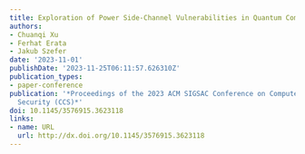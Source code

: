 ```yaml
---
title: Exploration of Power Side-Channel Vulnerabilities in Quantum Computer Controllers
authors:
- Chuanqi Xu
- Ferhat Erata
- Jakub Szefer
date: '2023-11-01'
publishDate: '2023-11-25T06:11:57.626310Z'
publication_types:
- paper-conference
publication: '*Proceedings of the 2023 ACM SIGSAC Conference on Computer and Communications
  Security (CCS)*'
doi: 10.1145/3576915.3623118
links:
- name: URL
  url: http://dx.doi.org/10.1145/3576915.3623118
---
```

